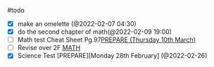 #todo

- [x] make an omelette (@2022-02-07 04:30)
- [x] do the second chapter of math(@2022-02-09 19:00)
- [ ] Math test Cheat Sheet Pg.97[PREPARE (Thursday 10th March)](@2022-02-27)
- [ ] Revise over 2F [MATH](@2022-02-25)
- [x] Science Test [PREPARE][Monday 28th February] (@2022-02-26)